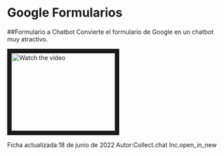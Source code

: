 # Google Formularios

##Formulario a Chatbot
Convierte el formulario de Google en un chatbot muy atractivo.


<a href="http://www.youtube.com/watch?feature=player_embedded&v=nTQUwghvy5Q" target="_blank">
 <img src="http://img.youtube.com/vi/nTQUwghvy5Q/mqdefault.jpg" alt="Watch the video" width="240" height="180" border="10" />
</a>


Ficha actualizada:18 de junio de 2022
Autor:Collect.chat Inc.open_in_new
